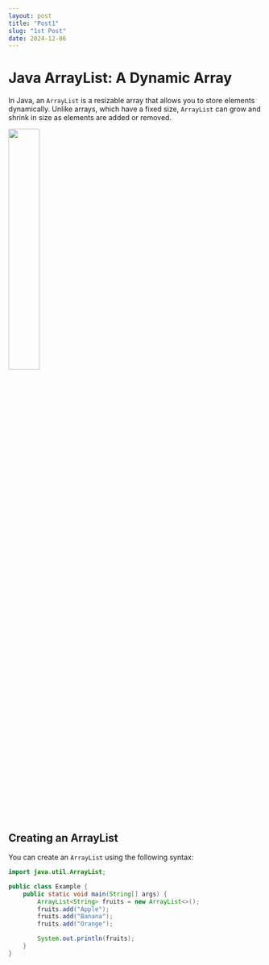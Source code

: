 ```yaml
---
layout: post
title: "Post1"
slug: "1st Post"
date: 2024-12-06
---
```

# Java ArrayList: A Dynamic Array

In Java, an `ArrayList` is a resizable array that allows you to store elements dynamically. Unlike arrays, which have a fixed size, `ArrayList` can grow and shrink in size as elements are added or removed.

<img src="https://images.pexels.com/photos/546819/pexels-photo-546819.jpeg" width="35%">

## Creating an ArrayList

You can create an `ArrayList` using the following syntax:

```java
import java.util.ArrayList;

public class Example {
    public static void main(String[] args) {
        ArrayList<String> fruits = new ArrayList<>();
        fruits.add("Apple");
        fruits.add("Banana");
        fruits.add("Orange");

        System.out.println(fruits);
    }
}
```